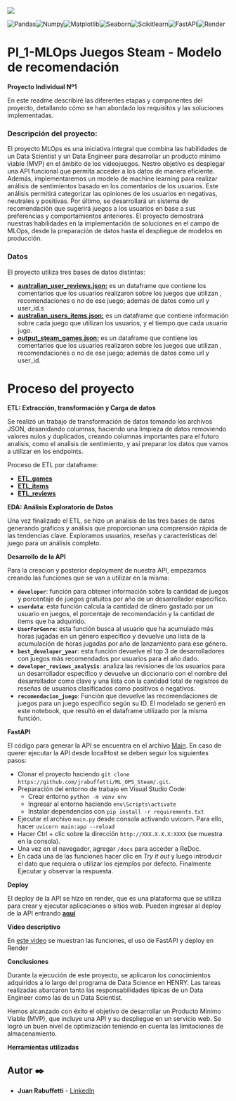 ![](https://cdn.cloudflare.steamstatic.com/store/home/store_home_share.jpg)

![Pandas](https://img.shields.io/badge/-Pandas-333333?style=flat&logo=pandas)![Numpy](https://img.shields.io/badge/-Numpy-333333?style=flat&logo=numpy)![Matplotlib](https://img.shields.io/badge/-Matplotlib-333333?style=flat&logo=matplotlib)![Seaborn](https://img.shields.io/badge/-Seaborn-333333?style=flat&logo=seaborn)![Scikitlearn](https://img.shields.io/badge/-Scikitlearn-333333?style=flat&logo=scikitlearn)![FastAPI](https://img.shields.io/badge/-FastAPI-333333?style=flat&logo=fastapi)![Render](https://img.shields.io/badge/-Render-333333?style=flat&logo=render)
 # PI_1-MLOps Juegos Steam - Modelo de recomendación     
**Proyecto Individual Nº1**

En este readme describiré las diferentes etapas y componentes del proyecto, detallando cómo se han abordado los requisitos y las soluciones implementadas.

### Descripción del proyecto:
El proyecto MLOps es una iniciativa integral que combina las habilidades de un Data Scientist y un Data Engineer para desarrollar un producto mínimo viable (MVP) en el ámbito de los videojuegos. Nestro objetivo es desplegar una API funcional que permita acceder a los datos de manera eficiente. Además, implementaremos un modelo de machine learning para realizar análisis de sentimientos basado en los comentarios de los usuarios. Este análisis permitirá categorizar las opiniones de los usuarios en negativas, neutrales y positivas. Por último, se desarrollará un sistema de recomendación que sugerirá juegos a los usuarios en base a sus preferencias y comportamientos anteriores. El proyecto demostrará nuestras habilidades en la implementación de soluciones en el campo de MLOps, desde la preparación de datos hasta el despliegue de modelos en producción.

### Datos 
El proyecto utiliza tres bases de datos distintas:
* **[australian_user_reviews.json:](datasets\australian_user_reviews.rar)** es un dataframe que contiene los comentarios que los usuarios realizaron sobre los juegos que utilizan , recomendaciones o no de ese juego; además de datos como url y user_id.s 
* **[australian_users_items.json:](datasets\australian_users_items.rar)** es un dataframe que contiene información sobre cada juego que utilizan los usuarios, y el tiempo que cada usuario jugo.
* **[output_steam_games.json:](datasets\output_steam_games.rar)** es un dataframe que contiene los comentarios que los usuarios realizaron sobre los juegos que utilizan , recomendaciones o no de ese juego; además de datos como url y user_id.

# Proceso del proyecto
 **ETL: Extracción, transformación y Carga de datos**

Se realizó un trabajo de transformación de datos tomando los archivos JSON, desanidando columnas, haciendo una limpieza de datos removiendo valores nulos y duplicados, creando columnas importantes para el futuro analisis, como el analisis de sentimiento, y así preparar los datos que vamos a utilizar en los endpoints.

Proceso de ETL por dataframe:
* **[ETL_games](ETL_games.ipynb)**
* **[ETL_items](ETL_items.ipynb)**
* **[ETL_reviews](ETL_reviews.ipynb)**

**EDA: Análisis Exploratorio de Datos**

Una vez finalizado el ETL, se hizo un analisis de las tres bases de datos generando gráficos y análisis que proporcionan una comprensión rápida de las tendencias clave. Exploramos usuarios, reseñas y características del juego para un análisis completo.

**Desarrollo de la API**

Para la creacion y posterior deployment de nuestra API, empezamos creando las funciones que se van a utilizar en la misma:

* **`developer`**: función para obtener información sobre la cantidad de juegos y porcentaje de juegos gratuitos por año de un desarrollador especifico.
* **`userdata`**: esta función calcula la cantidad de dinero gastado por un usuario en juegos, el porcentaje de recomendación y la cantidad de items que ha adquirido.
* **`UserForGenre`**: esta función busca al usuario que ha acumulado más horas jugadas en un género específico y devuelve una lista de la acumulación de horas jugadas por año de lanzamiento para ese género.
* **`best_developer_year`**: esta función devuelve el top 3 de desarrolladores con juegos más recomendados por usuarios para el año dado.
* **`developer_reviews_analysis`**: analiza las revisiones de los usuarios para un desarrollador específico y devuelve un diccionario con el nombre del desarrollador como clave y una lista con la cantidad total de registros de reseñas de usuarios clasificados como positivos o negativos.
* **`recomendacion_juego`**: Función que devuelve las recomendaciones de juegos para un juego específico según su ID. El modelado se generó en este notebook, que resultó en el dataframe utilizado por la misma función.

**FastAPI**

El código para generar la API se encuentra en el archivo [Main](/main.py). En caso de querer ejecutar la API desde localHost se deben seguir los siguientes pasos:

- Clonar el proyecto haciendo `git clone https://github.com/jrabuffetti/ML_OPS_Steam/.git`.
- Preparación del entorno de trabajo en Visual Studio Code:
    * Crear entorno `python -m venv env`
    * Ingresar al entorno haciendo `env\Scripts\activate`
    * Instalar dependencias con `pip install -r requirements.txt`
- Ejecutar el archivo `main.py` desde consola activando uvicorn. Para ello, hacer `uvicorn main:app --reload`
- Hacer Ctrl + clic sobre la dirección `http://XXX.X.X.X:XXXX` (se muestra en la consola).
- Una vez en el navegador, agregar `/docs` para acceder a ReDoc.
- En cada una de las funciones hacer clic en *Try it out* y luego introducir el dato que requiera o utilizar los ejemplos por defecto. Finalmente Ejecutar y observar la respuesta.

**Deploy**

El deploy de la API se hizo en render, que es una plataforma que se utiliza para crear y ejecutar aplicaciones o sitios web.
Pueden ingresar al deploy de la API entrando **[aquí](https://pi-ml-0c6n.onrender.com/docs)**

**Video descriptivo**

En [este video](https://www.youtube.com/watch?v=MXpJKYfn17M) se muestran las funciones, el uso de FastAPI y deploy en Render

**Conclusiones**

Durante la ejecución de este proyecto, se aplicaron los conocimientos adquiridos a lo largo del programa de Data Science en HENRY. Las tareas realizadas abarcaron tanto las responsabilidades típicas de un Data Engineer como las de un Data Scientist.

Hemos alcanzado con éxito el objetivo de desarrollar un Producto Mínimo Viable (MVP), que incluye una API y su despliegue en un servicio web. Se logró un buen nivel de optimización teniendo en cuenta las limitaciones de almacenamiento.

**Herramientas utilizadas**

## Autor ✒️
* **Juan Rabuffetti**  - [LinkedIn](https://www.linkedin.com/in/juan-rabuffetti/)